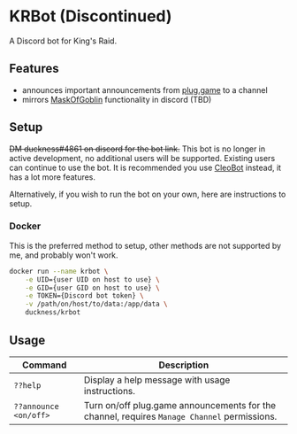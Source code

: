 # KRBot (Discontinued)

A Discord bot for King's Raid. 

## Features

* announces important announcements from [plug.game](https://www.plug.game/kingsraid-en#/) to a channel
* mirrors [MaskOfGoblin](https://maskofgoblin.com) functionality in discord (TBD)

## Setup

~~DM duckness#4861 on discord for the bot link.~~ This bot is no longer in active development, no additional users will be supported. Existing users can continue to use the bot. It is recommended you use [CleoBot](https://discordapp.com/api/oauth2/authorize?client_id=383736694886891520&permissions=85057&scope=bot) instead, it has a lot more features. 

Alternatively, if you wish to run the bot on your own, here are instructions to setup.

### Docker

This is the preferred method to setup, other methods are not supported by me, and probably won't work.

```bash
docker run --name krbot \
    -e UID={user UID on host to use} \
    -e GID={user GID on host to use} \
    -e TOKEN={Discord bot token} \
    -v /path/on/host/to/data:/app/data \
    duckness/krbot
```

## Usage

Command | Description
--- | ---
`??help` | Display a help message with usage instructions.
`??announce <on/off>` | Turn on/off plug.game announcements for the channel, requires `Manage Channel` permissions.
